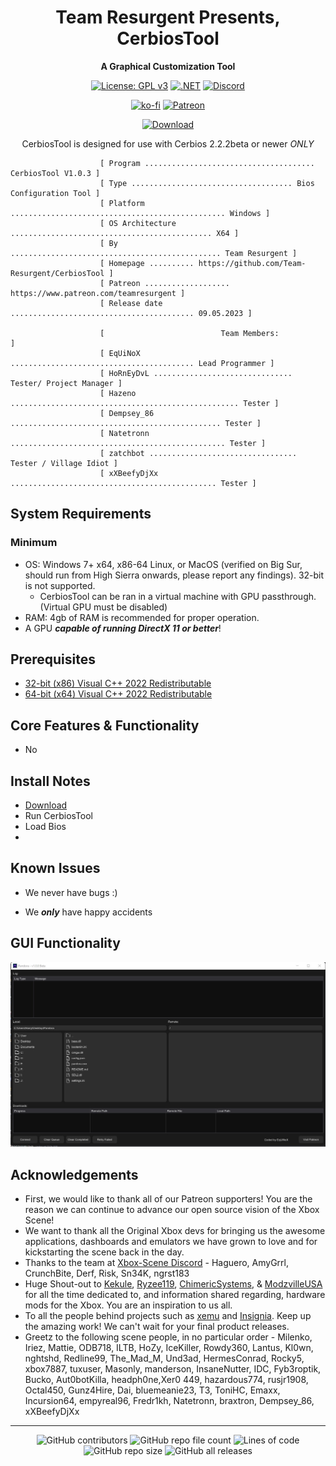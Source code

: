 <div align="center">

# Team Resurgent Presents, CerbiosTool
**A Graphical Customization Tool**

[![License: GPL v3](https://img.shields.io/badge/License-GPLv3-blue.svg)](https://github.com/Team-Resurgent/CerbiosTool/blob/main/LICENSE.md)
[![.NET](https://github.com/Team-Resurgent/CerbiosTool/actions/workflows/dotnet.yml/badge.svg)](https://github.com/Team-Resurgent/CerbiosTool/actions/workflows/dotnet.yml)
[![Discord](https://img.shields.io/badge/chat-on%20discord-7289da.svg?logo=discord)](https://discord.gg/VcdSfajQGK)

[![ko-fi](https://ko-fi.com/img/githubbutton_sm.svg)](https://ko-fi.com/J3J7L5UMN)
[![Patreon](https://img.shields.io/badge/Patreon-F96854?style=for-the-badge&logo=patreon&logoColor=white)](https://www.patreon.com/teamresurgent)


[![Download](https://img.shields.io/badge/download-latest-brightgreen.svg?style=for-the-badge&logo=github)](https://github.com/Team-Resurgent/CerbiosTool/releases/latest)
	
CerbiosTool is designed for use with Cerbios 2.2.2beta or newer *ONLY*

	
</div>

						[ Program ...................................... CerbiosTool V1.0.3 ]
						[ Type .................................... Bios Configuration Tool ]
						[ Platform ................................................ Windows ]
						[ OS Architecture ............................................. X64 ]
						[ By ............................................... Team Resurgent ]
						[ Homepage .......... https://github.com/Team-Resurgent/CerbiosTool ]
						[ Patreon ................... https://www.patreon.com/teamresurgent ]
						[ Release date ......................................... 09.05.2023 ]

						[                          Team Members:                            ]
						[ EqUiNoX ......................................... Lead Programmer ]
						[ HoRnEyDvL ............................... Tester/ Project Manager ]
						[ Hazeno ................................................... Tester ]
						[ Dempsey_86 ............................................... Tester ]
						[ Natetronn ................................................ Tester ] 
						[ zatchbot ................................. Tester / Village Idiot ]
						[ xXBeefyDjXx .............................................. Tester ]				

## System Requirements
### Minimum
* OS: Windows 7+ x64, x86-64 Linux, or MacOS (verified on Big Sur, should run from High Sierra onwards, please report any findings). 32-bit is not supported.
    * CerbiosTool can be ran in a virtual machine with GPU passthrough. (Virtual GPU must be disabled)
* RAM: 4gb of RAM is recommended for proper operation.
* A GPU ***capable of running DirectX 11 or better***!

## Prerequisites

  * [32-bit (x86) Visual C++ 2022 Redistributable](https://aka.ms/vs/17/release/vc_redist.x86.exe)
  * [64-bit (x64) Visual C++ 2022 Redistributable](https://aka.ms/vs/17/release/vc_redist.x64.exe)

## Core Features & Functionality
* No 

## Install Notes
* [Download](https://github.com/Team-Resurgent/CerbiosTool/releases)
* Run CerbiosTool
* Load Bios
*

## Known Issues
* We never have bugs :)

* We ***only*** have happy accidents

## GUI Functionality
<div align="center">

![GUI](https://github.com/Team-Resurgent/Pandora/blob/main/readmeStuff/Gui1.jpg?raw=true)</div>



## Acknowledgements
* First, we would like to thank all of our Patreon supporters! You are the reason we can continue to advance our open source vision of the Xbox Scene!
* We want to thank all the Original Xbox devs for bringing us the awesome applications, dashboards and emulators we have grown to love and for kickstarting the scene back in the day.
* Thanks to the team at [Xbox-Scene Discord](https://discord.gg/VcdSfajQGK) - Haguero, AmyGrrl, CrunchBite, Derf, Risk, Sn34K, ngrst183
* Huge Shout-out to [Kekule](https://github.com/Kekule-OXC), [Ryzee119](https://github.com/Ryzee119), [ChimericSystems](https://chimericsystems.com/), & [ModzvilleUSA](https://modzvilleusa.com/) for all the time dedicated to, and information shared regarding, hardware mods for the Xbox. You are an inspiration to us all.
* To all the people behind projects such as [xemu](https://github.com/mborgerson/xemu) and [Insignia](https://insignia.live/). Keep up the amazing work! We can't wait for your final product releases.
* Greetz to the following scene people, in no particular order - Milenko, Iriez, Mattie, ODB718, ILTB, HoZy, IceKiller, Rowdy360, Lantus, Kl0wn, nghtshd, Redline99, The_Mad_M, Und3ad, HermesConrad, Rocky5, xbox7887, tuxuser, Masonly, manderson, InsaneNutter, IDC, Fyb3roptik, Bucko, Aut0botKilla, headph0ne,Xer0 449, hazardous774, rusjr1908, Octal450, Gunz4Hire, Dai, bluemeanie23, T3, ToniHC, Emaxx, Incursion64, empyreal96, Fredr1kh, Natetronn, braxtron, Dempsey_86, xXBeefyDjXx
<!--* I'm sure there is someone else that belongs here too ;)-->
****

<div align="center">
  
![GitHub contributors](https://img.shields.io/github/contributors/Team-Resurgent/CerbiosTool?style=flat-square)
![GitHub repo file count](https://img.shields.io/github/directory-file-count/Team-Resurgent/CerbiosTool?style=flat-square)
![Lines of code](https://img.shields.io/tokei/lines/github/Team-Resurgent/CerbiosTool?style=flat-square)
![GitHub repo size](https://img.shields.io/github/repo-size/Team-Resurgent/CerbiosTool?style=flat-square)
![GitHub all releases](https://img.shields.io/github/downloads/Team-Resurgent/CerbiosTool/total?style=flat-square)

</div>
